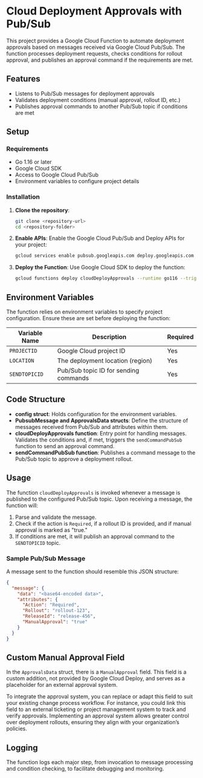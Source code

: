 
# Cloud Deployment Approvals with Pub/Sub

This project provides a Google Cloud Function to automate deployment approvals based on messages received via Google Cloud Pub/Sub.
The function processes deployment requests, checks conditions for rollout approval, and publishes an approval command if the requirements are met.

## Features

- Listens to Pub/Sub messages for deployment approvals
- Validates deployment conditions (manual approval, rollout ID, etc.)
- Publishes approval commands to another Pub/Sub topic if conditions are met

## Setup

### Requirements

- Go 1.16 or later
- Google Cloud SDK
- Access to Google Cloud Pub/Sub
- Environment variables to configure project details

### Installation

1. **Clone the repository**:

   ```bash
   git clone <repository-url>
   cd <repository-folder>
   ```

2. **Enable APIs**:
   Enable the Google Cloud Pub/Sub and Deploy APIs for your project:

   ```bash
   gcloud services enable pubsub.googleapis.com deploy.googleapis.com
   ```

3. **Deploy the Function**:
   Use Google Cloud SDK to deploy the function:

   ```bash
   gcloud functions deploy cloudDeployApprovals --runtime go116 --trigger-event-type google.cloud.pubsub.topic.v1.messagePublished --trigger-resource YOUR_SUBSCRIBE_TOPIC
   ```

## Environment Variables

The function relies on environment variables to specify project configuration. Ensure these are set before deploying the function:

| Variable Name  | Description                             | Required |
|----------------|-----------------------------------------|----------|
| `PROJECTID`    | Google Cloud project ID                | Yes      |
| `LOCATION`     | The deployment location (region)       | Yes      |
| `SENDTOPICID`  | Pub/Sub topic ID for sending commands  | Yes      |

## Code Structure

- **config struct**: Holds configuration for the environment variables.
- **PubsubMessage and ApprovalsData structs**: Define the structure of messages received from Pub/Sub and attributes within them.
- **cloudDeployApprovals function**: Entry point for handling messages. Validates the conditions and, if met, triggers the `sendCommandPubSub` function to send an approval command.
- **sendCommandPubSub function**: Publishes a command message to the Pub/Sub topic to approve a deployment rollout.

## Usage

The function `cloudDeployApprovals` is invoked whenever a message is published to the configured Pub/Sub topic. Upon receiving a message, the function will:

1. Parse and validate the message.
2. Check if the action is `Required`, if a rollout ID is provided, and if manual approval is marked as "true."
3. If conditions are met, it will publish an approval command to the `SENDTOPICID` topic.

### Sample Pub/Sub Message

A message sent to the function should resemble this JSON structure:

```json
{
  "message": {
    "data": "<base64-encoded data>",
    "attributes": {
      "Action": "Required",
      "Rollout": "rollout-123",
      "ReleaseId": "release-456",
      "ManualApproval": "true"
    }
  }
}
```

## Custom Manual Approval Field

In the `ApprovalsData` struct, there is a `ManualApproval` field. This field is a custom addition, not provided by Google Cloud Deploy, and serves as a placeholder for an external approval system.

To integrate the approval system, you can replace or adapt this field to suit your existing change process workflow. For instance, you could link this field to an external ticketing or project management system to track and verify approvals. Implementing an approval system allows greater control over deployment rollouts, ensuring they align with your organization’s policies.

## Logging

The function logs each major step, from invocation to message processing and condition checking, to facilitate debugging and monitoring.
